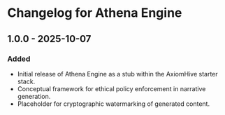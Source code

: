 # Changelog for Athena Engine

## 1.0.0 - 2025-10-07

### Added

*   Initial release of Athena Engine as a stub within the AxiomHive starter stack.
*   Conceptual framework for ethical policy enforcement in narrative generation.
*   Placeholder for cryptographic watermarking of generated content.

